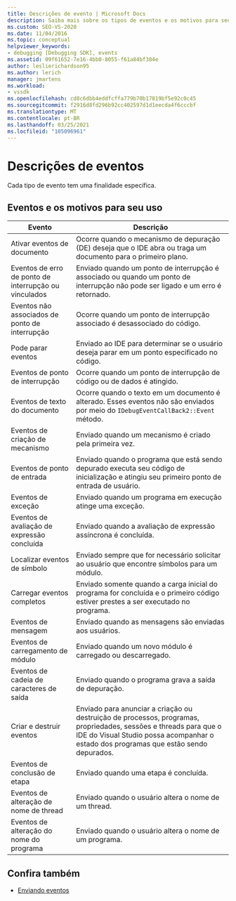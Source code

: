 ```yaml
---
title: Descrições de evento | Microsoft Docs
description: Saiba mais sobre os tipos de eventos e os motivos para seu uso. Cada tipo de evento tem uma finalidade específica.
ms.custom: SEO-VS-2020
ms.date: 11/04/2016
ms.topic: conceptual
helpviewer_keywords:
- debugging [Debugging SDK], events
ms.assetid: 09f61652-7e16-4bb0-8055-f61a84bf384e
author: leslierichardson95
ms.author: lerich
manager: jmartens
ms.workload:
- vssdk
ms.openlocfilehash: cd8c6dbb4eddfcffa779b70b17819bf5e92c0c45
ms.sourcegitcommit: f2916d8fd296b92cc402597d1d1eecda4f6cccbf
ms.translationtype: MT
ms.contentlocale: pt-BR
ms.lasthandoff: 03/25/2021
ms.locfileid: "105096961"
---
```

# <a name="event-descriptions"></a>Descrições de eventos
Cada tipo de evento tem uma finalidade específica.

## <a name="events-and-the-reasons-for-their-use"></a>Eventos e os motivos para seu uso

|Evento|Descrição|
|-----------|-----------------|
|Ativar eventos de documento|Ocorre quando o mecanismo de depuração (DE) deseja que o IDE abra ou traga um documento para o primeiro plano.|
|Eventos de erro de ponto de interrupção ou vinculados|Enviado quando um ponto de interrupção é associado ou quando um ponto de interrupção não pode ser ligado e um erro é retornado.|
|Eventos não associados de ponto de interrupção|Ocorre quando um ponto de interrupção associado é desassociado do código.|
|Pode parar eventos|Enviado ao IDE para determinar se o usuário deseja parar em um ponto especificado no código.|
|Eventos de ponto de interrupção|Ocorre quando um ponto de interrupção de código ou de dados é atingido.|
|Eventos de texto do documento|Ocorre quando o texto em um documento é alterado. Esses eventos não são enviados por meio do `IDebugEventCallBack2::Event` método.|
|Eventos de criação de mecanismo|Enviado quando um mecanismo é criado pela primeira vez.|
|Eventos de ponto de entrada|Enviado quando o programa que está sendo depurado executa seu código de inicialização e atingiu seu primeiro ponto de entrada de usuário.|
|Eventos de exceção|Enviado quando um programa em execução atinge uma exceção.|
|Eventos de avaliação de expressão concluída|Enviado quando a avaliação de expressão assíncrona é concluída.|
|Localizar eventos de símbolo|Enviado sempre que for necessário solicitar ao usuário que encontre símbolos para um módulo.|
|Carregar eventos completos|Enviado somente quando a carga inicial do programa for concluída e o primeiro código estiver prestes a ser executado no programa.|
|Eventos de mensagem|Enviado quando as mensagens são enviadas aos usuários.|
|Eventos de carregamento de módulo|Enviado quando um novo módulo é carregado ou descarregado.|
|Eventos de cadeia de caracteres de saída|Enviado quando o programa grava a saída de depuração.|
|Criar e destruir eventos|Enviado para anunciar a criação ou destruição de processos, programas, propriedades, sessões e threads para que o IDE do Visual Studio possa acompanhar o estado dos programas que estão sendo depurados.|
|Eventos de conclusão de etapa|Enviado quando uma etapa é concluída.|
|Eventos de alteração de nome de thread|Enviado quando o usuário altera o nome de um thread.|
|Eventos de alteração do nome do programa|Enviado quando o usuário altera o nome de um programa.|

## <a name="see-also"></a>Confira também
- [Enviando eventos](../../extensibility/debugger/sending-events.md)
